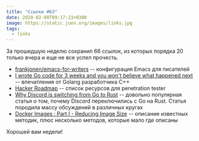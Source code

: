 ```yaml
---
title: "Ссылки #63"
date: 2020-02-08T09:17:23+0300
image: https://static.juev.org/images/links.jpg
tags:
  - links
---
```

За прошедшую неделю сохранил 66 ссылок, из которых порядка 20 только вчера и еще не все успел прочесть.

* [frankjonen/emacs-for-writers](https://github.com/frankjonen/emacs-for-writers) -- конфигурация Emacs для писателей
* [I wrote Go code for 3 weeks and you won't believe what happened next](https://danlark.org/2020/01/31/i-wrote-go-code-for-3-weeks-and-you-wont-believe-what-happened-next/) -- впечатления от Golang разработчика C++
* [Hacker Roadmap](https://sundowndev.github.io/hacker-roadmap/) -- список ресурсов для penetration tester
* [Why Discord is switching from Go to Rust](https://blog.discordapp.com/why-discord-is-switching-from-go-to-rust-a190bbca2b1f) -- довольно популярная статья о том, почему Discord переключились с Go на Rust. Статья породила массу обсуждений в различных кругах
* [Docker Images : Part I - Reducing Image Size](https://www.ardanlabs.com/blog/2020/02/docker-images-part1-reducing-image-size.html) -- описание известных методик, плюс несколько методов, которые мало где описаны

Хорошей вам недели!
